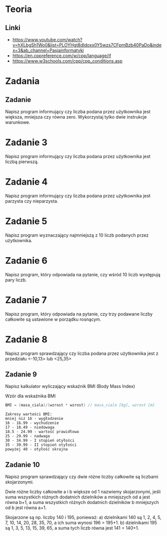 # Teoria

## Linki
- https://www.youtube.com/watch?v=hXLbgSh1Wo0&list=PLOYHgt8dIdoxx0Y5wzs7CFpmBzb40PaDo&index=3&ab_channel=Pasjainformatyki
- https://en.cppreference.com/w/cpp/language/if
- https://www.w3schools.com/cpp/cpp_conditions.asp

# Zadania

## Zadanie 
Napisz program informujący czy liczba podana przez użytkownika jest większa, mniejsza czy równa zero. 
Wykorzystaj tylko dwie instrukcje warunkowe.

# Zadanie 3
Napisz program informujący czy liczba podana przez użytkownika jest liczbą pierwszą.

# Zadanie 4
Napisz program informujący czy liczba podana przez użytkownika jest parzysta czy nieparzysta.

# Zadanie 5
Napisz program wyznaczający najmniejszą z 10 liczb podanych przez użytkownika.

# Zadanie 6
Napisz program, który odpowiada na pytanie, czy wśród 10 liczb występują pary liczb.

# Zadanie 7
Napisz program, który odpowiada na pytanie, czy trzy podawane liczby całkowite są ustawione w porządku rosnącym.

# Zadanie 8
Napisz program sprawdzający czy liczba podana przez użytkownika jest z przedziału <-10,13> lub <25,35>

## Zadanie 9
Napisz kalkulator wyliczający wskaźnik BMI (Body Mass Index)

Wzór dla wskaźnika BMI

```cpp
BMI = (masa_ciala)/(wzrost * wzrost) // masa_ciala [kg], wzrost [m]
```


```
Zakresy wartości BMI:
mniej niż 16 - wygłodzenie
16 - 16.99 - wychudzenie
17 - 18.49 - niedowaga
18.5 - 24.99 - wartość prawidłowa
25 - 29.99 - nadwaga
30 - 34.99 - I stopień otyłości
35 - 39.99 - II stopień otyłości
powyżej 40 - otyłość skrajna
```

## Zadanie 10
Napisz program sprawdzający czy dwie różne liczby całkowite są liczbami skojarzonymi.

Dwie różne liczby całkowite a i b większe od 1 nazwiemy skojarzonymi, 
jeśli suma wszystkich różnych dodatnich dzielników a mniejszych od a jest równa b+1, 
a suma wszystkich różnych dodatnich dzielników b mniejszych od b jest równa a+1.

Skojarzone są np. liczby 140 i 195, ponieważ:
a) dzielnikami 140 są 1, 2, 4, 5, 7, 10, 14, 20, 28, 35, 70, a ich suma wynosi 196 = 195+1.
b) dzielnikami 195 są 1, 3, 5, 13, 15, 39, 65, a suma tych liczb równa jest 141 = 140+1. 
